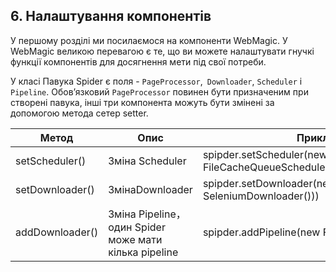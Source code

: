 ## 6. Налаштування компонентів
У першому розділі ми посилаємося на компоненти WebMagic. У WebMagic великою перевагою є те, що ви можете налаштувати гнучкі функції компонентів для досягнення мети під свої потреби.

У класі Павука Spider є поля - `PageProcessor`,` Downloader`, `Scheduler` і` Pipeline`. Обовʼязковий `PageProcessor` повинен бути призначеним при створені  павука, інші три компонента можуть бути змінені за допомогою метода сетер setter.

|Метод|Опис|Приклад|
|-----|------|------|
|setScheduler()|Зміна Scheduler|spipder.setScheduler(new FileCacheQueueScheduler("D:\\data\\webmagic"))|
|setDownloader()|ЗмінаDownloader|spipder.setDownloader(new SeleniumDownloader()))|
|addDownloader()|Зміна Pipeline，один Spider може мати кілька pipeline|spipder.addPipeline(new FilePipeline())|
